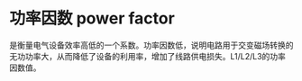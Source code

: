 # 功率因数 power factor
是衡量电气设备效率高低的一个系数。功率因数低，说明电路用于交变磁场转换的无功功率大，从而降低了设备的利用率，增加了线路供电损失。L1/L2/L3的功率因数值。

